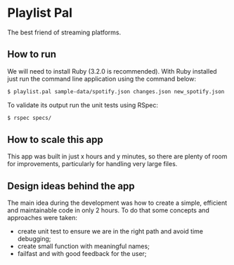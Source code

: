 # Playlist Pal

The best friend of streaming platforms.


## How to run

We will need to install Ruby (3.2.0 is recommended). With Ruby installed just run the command line application using the command below:

```sh
$ playlist.pal sample-data/spotify.json changes.json new_spotify.json
```

To validate its output run the unit tests using RSpec:

```sh
$ rspec specs/
```

## How to scale this app

This app was built in just x hours and y minutes, so there are plenty of room for improvements, particularly for handling very large files.


## Design ideas behind the app

The main idea during the development was how to create a simple, efficient and maintainable code in only 2 hours. To do that some concepts and approaches were taken:

* create unit test to ensure we are in the right path and avoid time debugging;
* create small function with meaningful names;
* failfast and with good feedback for the user;